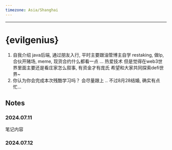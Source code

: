 ```yaml
---
timezone: Asia/Shanghai
---
```


---

# {evilgenius}

1. 自我介绍
   java后端, 通过朋友入行, 平时主要跟油管博主自学
   restaking, 做lp, 合伙开赌场, meme, 现货合约什么都看一点 ...
   热爱技术 但是觉得在web3世界里面主要还是看庄家怎么叙事, 有资金才有庞氏
   希望和大家共同探索defi世界~
2. 你认为你会完成本次残酷学习吗？
   会尽量跟上 .. 不过8月28结婚, 确实有点忙...

## Notes

<!-- Content_START -->

### 2024.07.11

笔记内容

### 2024.07.12

<!-- Content_END -->

